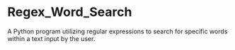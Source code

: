 # Regex_Word_Search
A Python program utilizing regular expressions to search for specific words within a text input by the user.
